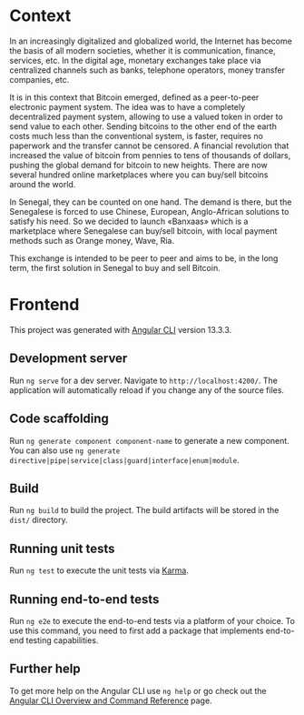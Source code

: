 # Context

In an increasingly digitalized and globalized world, the Internet has become the basis of all modern societies, whether it is communication, finance, services, etc. In the digital age, monetary exchanges take place via centralized channels such as banks, telephone operators, money transfer companies, etc.

It is in this context that Bitcoin emerged, defined as a peer-to-peer electronic payment system. The idea was to have a completely decentralized payment system, allowing to use a valued token in order to send value to each other. Sending bitcoins to the other end of the earth costs much less than the conventional system, is faster, requires no paperwork and the transfer cannot be censored. A financial revolution that increased the value of bitcoin from pennies to tens of thousands of dollars, pushing the global demand for bitcoin to new heights. There are now several hundred online marketplaces where you can buy/sell bitcoins around the world. 

In Senegal, they can be counted on one hand. The demand is there, but the Senegalese is forced to use Chinese, European, Anglo-African solutions to satisfy his need. 
So we decided to launch «Banxaas» which is a marketplace where Senegalese can buy/sell bitcoin, with local payment methods such as Orange money, Wave, Ria.

This exchange is intended to be peer to peer and aims to be, in the long term, the first solution in Senegal to buy and sell Bitcoin.

# Frontend

This project was generated with [Angular CLI](https://github.com/angular/angular-cli) version 13.3.3.

## Development server

Run `ng serve` for a dev server. Navigate to `http://localhost:4200/`. The application will automatically reload if you change any of the source files.

## Code scaffolding

Run `ng generate component component-name` to generate a new component. You can also use `ng generate directive|pipe|service|class|guard|interface|enum|module`.

## Build

Run `ng build` to build the project. The build artifacts will be stored in the `dist/` directory.

## Running unit tests

Run `ng test` to execute the unit tests via [Karma](https://karma-runner.github.io).

## Running end-to-end tests

Run `ng e2e` to execute the end-to-end tests via a platform of your choice. To use this command, you need to first add a package that implements end-to-end testing capabilities.

## Further help

To get more help on the Angular CLI use `ng help` or go check out the [Angular CLI Overview and Command Reference](https://angular.io/cli) page.
